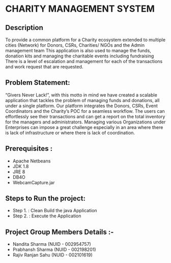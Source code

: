 # CHARITY MANAGEMENT SYSTEM

## Description
To provide a common platform for a Charity ecosystem extended to multiple cities (Network) for Donors, CSRs, Charities/ NGOs and the Admin management team
This application is also used to manage the funds, donation kits and managing the charitable events including fundraising
There is a level of escalation and management for each of the transactions and work request that are requested.

## Problem Statement:
“Givers Never Lack!”, with this motto in mind we have created a scalable application that tackles the problem of managing funds and donations, all under a single platform.
Our platform integrates the Donors, CSRs, Event Coordinators and the Charity’s POC for a seamless workflow. The users can effortlessly see their transactions and can get a report on the total inventory for the managers and administrators.
Managing various Organizations under Enterprises can impose a great challenge especially in an area where there is lack of infrastructure or where there is lack of coordination.

## Prerequisites :
- Apache Netbeans
- JDK 1.8
- JRE 8
- DB4O
- WebcamCapture.jar

## Steps to Run the project:
- Step 1. : Clean Build the java Application
- Step 2. : Execute the Application

## Project Group Members Details :-
- Nandita Sharma (NUID - 002954757)
- Prabhansh Sharma (NUID - 002198201)
- Rajiv Ranjan Sahu (NUID - 002101619) 